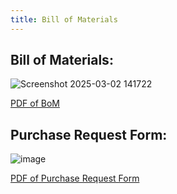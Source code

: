 ```yaml
---
title: Bill of Materials
---
```


## Bill of Materials:

![Screenshot 2025-03-02 141722](https://github.com/user-attachments/assets/513cc89d-c5ae-4d75-b576-66e840ca9b71)

[PDF of BoM](https://github.com/user-attachments/files/19044805/Duttenhefner_314_BoM.pdf)

## Purchase Request Form:

![image](https://github.com/user-attachments/assets/261b9f24-dbde-4085-9d30-e8c879b74f80)

[PDF of Purchase Request Form](https://github.com/user-attachments/files/19044818/Duttenhefner_EGR-314-Purchase-Request-2025_DIGI-KEY.pdf)
